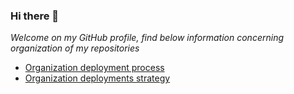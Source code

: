 ### Hi there 👋

*Welcome on my GitHub profile, find below information concerning organization of my repositories*

* [Organization deployment process](docs/deployment-process.md)
* [Organization deployments strategy](docs/deployment-strategy.md)
